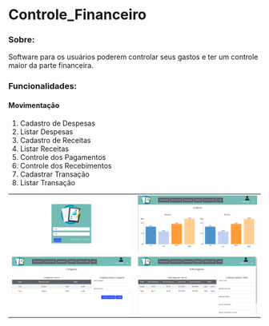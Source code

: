 # Controle_Financeiro
### Sobre:
Software para os usuários poderem controlar seus gastos e ter um controle maior da parte financeira.

### Funcionalidades:
#### Movimentação
<ol>
  <li>Cadastro de Despesas</li>
  <li>Listar Despesas</li>
  <li>Cadastro de Receitas</li>
  <li>Listar Receitas</li>
  <li>Controle dos Pagamentos</li>
  <li>Controle dos Recebimentos</li>
  <li>Cadastrar Transação</li>
  <li>Listar Transação</li>
</ol>

<table>
  <tr>
    <td><img src="layout/login.png"></td>
    <td><img src="layout/paginainicial.png"></td>
  </tr>
  <tr>
    <td><img src="layout/categorias.png"></td>
    <td><img src="layout/cartaocredito.png"></td>
  </tr>
</table>
